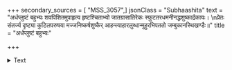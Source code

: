 +++
secondary_sources = [ "MSS_3057",]
jsonClass = "Subhaashita"
text = "अर्धप्लुष्टं बहुभ्यः शवपिशितमुपाहृत्य हृष्टश्चिताभ्यो जातग्रासातिरेकः स्फुटतरधमनीनद्धशुष्कार्द्रकायः।  \nप्रेतः संतर्ज्य दृष्ट्या कुटिलपरुषया मज्जनिष्कर्षशुष्कैर् आहन्त्याहारलुब्धान्मुहुरभिपततो जम्बुकानस्थिखण्डैः॥"
title = "अर्धप्लुष्टं बहुभ्यः"

+++

<details><summary>Text</summary>

अर्धप्लुष्टं बहुभ्यः शवपिशितमुपाहृत्य हृष्टश्चिताभ्यो जातग्रासातिरेकः स्फुटतरधमनीनद्धशुष्कार्द्रकायः।  
प्रेतः संतर्ज्य दृष्ट्या कुटिलपरुषया मज्जनिष्कर्षशुष्कैर् आहन्त्याहारलुब्धान्मुहुरभिपततो जम्बुकानस्थिखण्डैः॥
</details>
